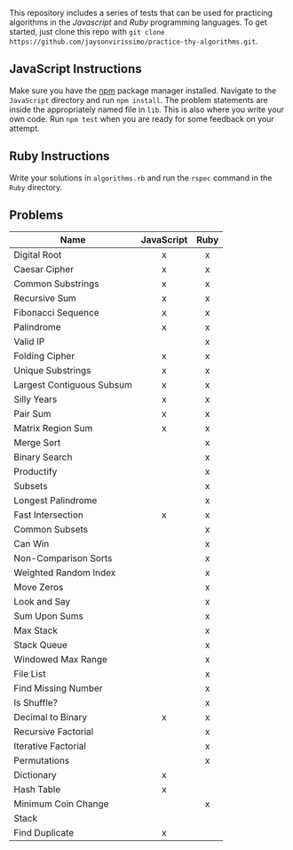 This repository includes a series of tests that can be used for practicing algorithms in the _Javascript_ and _Ruby_ programming languages.
To get started, just clone this repo with `git clone https://github.com/jaysonvirissimo/practice-thy-algorithms.git`.

## JavaScript Instructions
Make sure you have the [npm](https://www.npmjs.com/) package manager installed.
Navigate to the `JavaScript` directory and run `npm install`.
The problem statements are inside the appropriately named file in `lib`.
This is also where you write your own code.
Run `npm test` when you are ready for some feedback on your attempt.

## Ruby Instructions
Write your solutions in `algorithms.rb` and run the `rspec` command in the `Ruby` directory.

## Problems
| Name                      | JavaScript | Ruby |
| ------------------------- |:----------:| :---:|
| Digital Root              | x          | x    |
| Caesar Cipher             | x          | x    |
| Common Substrings         | x          | x    |
| Recursive Sum             | x          | x    |
| Fibonacci Sequence        | x          | x    |
| Palindrome                | x          | x    |
| Valid IP                  |            | x    |
| Folding Cipher            | x          | x    |
| Unique Substrings         | x          | x    |
| Largest Contiguous Subsum | x          | x    |
| Silly Years               | x          | x    |
| Pair Sum                  | x          | x    |
| Matrix Region Sum         | x          | x    |
| Merge Sort                |            | x    |
| Binary Search             |            | x    |
| Productify                |            | x    |
| Subsets                   |            | x    |
| Longest Palindrome        |            | x    |
| Fast Intersection         | x          | x    |
| Common Subsets            |            | x    |
| Can Win                   |            | x    |
| Non-Comparison Sorts      |            | x    |
| Weighted Random Index     |            | x    |
| Move Zeros                |            | x    |
| Look and Say              |            | x    |
| Sum Upon Sums             |            | x    |
| Max Stack                 |            | x    |
| Stack Queue               |            | x    |
| Windowed Max Range        |            | x    |
| File List                 |            | x    |
| Find Missing Number       |            | x    |
| Is Shuffle?               |            | x    |
| Decimal to Binary         | x          | x    |
| Recursive Factorial       |            | x    |
| Iterative Factorial       |            | x    |
| Permutations              |            | x    |
| Dictionary                | x          |      |
| Hash Table                | x          |      |
| Minimum Coin Change       |            | x    |
| Stack                     |            |      | 
| Find Duplicate            | x          |      |
